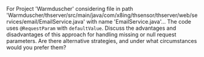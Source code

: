 For Project 'Warmduscher' considering file in path 'Warmduscher/thserver/src/main/java/com/x8ing/thsensor/thserver/web/services/email/EmailService.java' with name 'EmailService.java'...
The code uses `@RequestParam` with `defaultValue`. Discuss the advantages and disadvantages of this approach for handling missing or null request parameters. Are there alternative strategies, and under what circumstances would you prefer them?